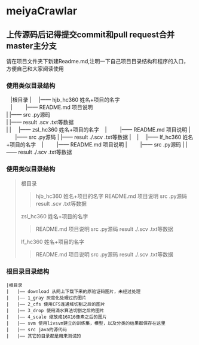 meiyaCrawlar
========  

上传源码后记得提交commit和pull request合并master主分支
--------

请在项目文件夹下新建Readme.md,注明一下自己项目目录结构和程序的入口，<br>
方便自己和大家阅读使用

### 使用类似目录结构
    |根目录
    |     |—— hjb_hc360  姓名+项目的名字<br>
    |         |—— README.md 项目说明<br>
    |         |—— src    .py源码<br>
    |         |—— result .scv .txt等数据<br>
    |
    |     |—— zsl_hc360  姓名+项目的名字
    |         |—— README.md 项目说明
    |         |—— src    .py源码
    |         |—— result ./.scv .txt等数据
    |
    |     |—— lf_hc360   姓名+项目的名字
    |         |—— README.md 项目说明
    |         |—— src    .py源码
    |         |—— result ./.scv .txt等数据
### 使用类似目录结构
>根目录
>>hjb_hc360  姓名+项目的名字
>>README.md 项目说明
>>src    .py源码
>>result .scv .txt等数据
>
>zsl_hc360  姓名+项目的名字
>>README.md 项目说明
>>src    .py源码
>>result ./.scv .txt等数据
>
>lf_hc360   姓名+项目的名字
>>README.md 项目说明
>>src    .py源码
>>result ./.scv .txt等数据
### 根目录目录结构
    |根目录
    |   |—— download 从网上下载下来的原验证码图片，未经过处理
    |   |—— 1_gray 灰度化处理过的图片
    |   |—— 2_cfs 使用CFS连通域切割之后的图片
    |   |—— 3_drop 使用滴水算法切割之后的图片
    |   |—— 4_scale 缩放成16X16像素之后的图片
    |   |—— svm 使用livsvm建立的训练集，模型，以及分类的结果都保存在这里
    |   |—— src java的源代码
    |   |—— 其它的目录都是用来测试的
